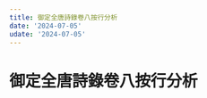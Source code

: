 ```yaml
---
title: 御定全唐詩錄卷八按行分析
date: '2024-07-05'
udate: '2024-07-05'
---
```

# 御定全唐詩錄卷八按行分析

<LinePage :list="lines" :chapternum="8" />

<script setup>
const chapter = '卷八';
import lines from '/data/qtsl/卷八/lines.json'
</script>
